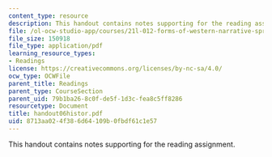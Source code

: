 ```yaml
---
content_type: resource
description: This handout contains notes supporting for the reading assignment.
file: /ol-ocw-studio-app/courses/21l-012-forms-of-western-narrative-spring-2004/8713aa024f386d64109b0fbdf61c1e57_handout06histor.pdf
file_size: 150918
file_type: application/pdf
learning_resource_types:
- Readings
license: https://creativecommons.org/licenses/by-nc-sa/4.0/
ocw_type: OCWFile
parent_title: Readings
parent_type: CourseSection
parent_uid: 79b1ba26-8c0f-de5f-1d3c-fea8c5ff8286
resourcetype: Document
title: handout06histor.pdf
uid: 8713aa02-4f38-6d64-109b-0fbdf61c1e57
---
```

This handout contains notes supporting for the reading assignment.